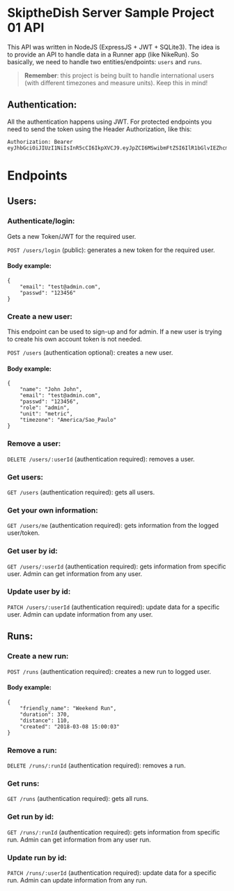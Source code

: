 # SkiptheDish Server Sample Project 01 API


This API was written in NodeJS (ExpressJS + JWT + SQLite3). The idea is to provide an API to handle data in a Runner app (like NikeRun). So basically, we need to handle two entities/endpoints: `users` and `runs`.

>**Remember**: this project is being built to handle international users (with different timezones and measure units). Keep this in mind!

## Authentication:

All the authentication happens using JWT. For protected endpoints you need to send the token using the Header Authorization, like this:

```
Authorization: Bearer eyJhbGciOiJIUzI1NiIsInR5cCI6IkpXVCJ9.eyJpZCI6MSwibmFtZSI6IlR1bGlvIEZhcmlhIiwiZW1haWwiOiJ0dWxpb2ZhcmlhQGRldnBsZW5vLmNvbSIsInJvbGUiOiJhZG1pbiIsInVuaXQiOiJtZXRyaWMiLCJ0aW1lem9uZSI6IkFtZXJpY2EvU2FvX1BhdWxvIiwiaWF0IjoxNTIwNDY5MzUwfQ.kr678zxP5TdRAZrww4bcuKCpE7JX0m_mObjwVXKwP8U
```

# Endpoints

## Users:

### Authenticate/login:

Gets a new Token/JWT for the required user.

`POST /users/login` (public): generates a new token for the required user.

#### Body example:

```
{
	"email": "test@admin.com",
	"passwd": "123456"
}
```

### Create a new user:

This endpoint can be used to sign-up and for admin. If a new user is trying to create his own account token is not needed.

`POST /users` (authentication optional): creates a new user.

#### Body example:

```
{
	"name": "John John",
	"email": "test@admin.com",
	"passwd": "123456",
	"role": "admin",
	"unit": "metric",
	"timezone": "America/Sao_Paulo"
}
```

### Remove a user:

`DELETE /users/:userId` (authentication required): removes a user.


### Get users:

`GET /users` (authentication required): gets all users.

### Get your own information:

`GET /users/me` (authentication required): gets information from the logged user/token.


### Get user by id:

`GET /users/:userId` (authentication required): gets information from specific user. Admin can get information from any user.


### Update user by id:

`PATCH /users/:userId` (authentication required): update data for a specific user. Admin can update information from any user.

## Runs:

### Create a new run:

`POST /runs` (authentication required): creates a new run to logged user.

#### Body example:

```
{
	"friendly_name": "Weekend Run",
	"duration": 370,
	"distance": 110,
	"created": "2018-03-08 15:00:03"
}
```

### Remove a run:

`DELETE /runs/:runId` (authentication required): removes a run.


### Get runs:

`GET /runs` (authentication required): gets all runs.

### Get run by id:

`GET /runs/:runId` (authentication required): gets information from specific run. Admin can get information from any user run.


### Update run by id:

`PATCH /runs/:userId` (authentication required): update data for a specific run. Admin can update information from any run.

